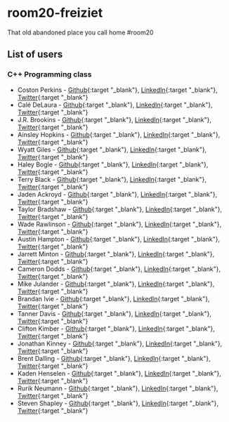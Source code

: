 # room20-freiziet
That old abandoned place you call home #room20

## List of users
### C++ Programming class
* Coston Perkins - [Github](https://github.com/coston/){:target "_blank"}, [LinkedIn](https://www.linkedin.com/in/costonperkins){:target "_blank"}, [Twitter](https://twitter.com/costonperkins){:target "_blank"}
* Calé DeLaura - [Github](https://github.com/caledelaura){:target "_blank"}, [LinkedIn](https://www.linkedin.com/in/caledelaura){:target "_blank"}, [Twitter](https://twitter.com/calendelaura){:target "_blank"}
* J.R. Brookins - [Github](https://github.com/BrookinsJ){:target "_blank"}, [LinkedIn](https://www.linkedin.com/in/brookinsjr){:target "_blank"}, [Twitter](https://twitter.com/brookinsjg){:target "_blank"}
* Ainsley Hopkins - [Github](https://github.com/ainsleyhopkins){:target "_blank"}, [LinkedIn](https://www.linkedin.com/in/ainsleyhopkins){:target "_blank"}, [Twitter](https://twitter.com/HopkinsAinsley1){:target "_blank"}
* Wyatt Giles - [Github](https://github.com/WyattGiles){:target "_blank"}, [LinkedIn](https://www.linkedin.com/in/wyattgiles){:target "_blank"}, [Twitter](https://twitter.com/Wyatt_Giles){:target "_blank"}
* Haley Bogle - [Github](https://github.com/HaleyBogle){:target "_blank"}, [LinkedIn](https://www.linkedin.com/in/haleybogle){:target "_blank"}, [Twitter](https://twitter.com/haley_bogle){:target "_blank"}
* Terry Black - [Github](https://github.com/Blacksnblack){:target "_blank"}, [LinkedIn](https://www.linkedin.com/in/black1){:target "_blank"}, [Twitter](https://twitter.com/TerryBl57840381){:target "_blank"}
* Jaden Ackroyd - [Github](https://github.com/justacka/){:target "_blank"}, [LinkedIn](linkedin.com/in/jadenackroyd){:target "_blank"}, [Twitter](https://twitter.com/just_acka){:target "_blank"}
* Taylor Bradshaw - [Github](https://github.com/taylorbrad){:target "_blank"}, [LinkedIn](https://www.linkedin.com/in/markbradshaw1){:target "_blank"}, [Twitter](https://twitter.com/M_Taylor_Brad){:target "_blank"}
* Wade Rawlinson - [Github](https://github.com/Parzival0423){:target "_blank"}, [LinkedIn](https://www.linkedin.com/in/Parzival0423){:target "_blank"}, [Twitter](https://twitter.com/Parzival0423){:target "_blank"}
* Austin Hampton - [Github](https://github.com/Austin914){:target "_blank"}, [LinkedIn](https://www.linkedin.com/in/Austin914){:target "_blank"}, [Twitter](https://twitter.com/AustinH914){:target "_blank"}
* Jarrett Minton - [Github](https://github.com/MintonJ){:target "_blank"}, [LinkedIn](https://www.linkedin.com/in/JarrettMinton){:target "_blank"}, [Twitter](https://twitter.com/Jarrett__M){:target "_blank"}
* Cameron Dodds - [Github](https://github.com/camerondodds00){:target "_blank"}, [LinkedIn](https://www.linkedin.com/in/camerondodds00){:target "_blank"}, [Twitter](https://twitter.com/camerondodds00){:target "_blank"}
* Mike Julander - [Github](https://github.com/NaH012){:target "_blank"}, [LinkedIn](https://www.linkedin.com/in/MichaelJulander){:target "_blank"}, [Twitter](https://twitter.com/Sodium_Hydrogen){:target "_blank"}
* Brandan Ivie - [Github](https://github.com/Parzival07){:target "_blank"}, [LinkedIn](https://www.linkedin.com/pub/brandan-ivie/104/3b9/4b7){:target "_blank"}, [Twitter](https://twitter.com/brandan_ivie){:target "_blank"}
* Tanner Davis - [Github](https://github.com/TannerBD){:target "_blank"}, [LinkedIn](https://www.linkedin.com/in/TannerBD){:target "_blank"}, [Twitter](https://twitter.com/Tanner_BD){:target "_blank"}
* Clifton Kimber - [Github](https://github.com/C-Kimber){:target "_blank"}, [LinkedIn](https://www.linkedin.com/in/ctkimber){:target "_blank"}, [Twitter](https://twitter.com/C_Kimber_){:target "_blank"}
* Jonathan Kinney - [Github](https://github.com/JKatc){:target "_blank"}, [LinkedIn](https://www.linkedin.com/in/jkatc){:target "_blank"}, [Twitter](https://twitter.com/JK_atc){:target "_blank"}
* Brent Dalling - [Github](https://github.com/BrentDalling){:target "_blank"}, [LinkedIn](https://www.linkedin.com/in/brentdalling){:target "_blank"}, [Twitter](https://twitter.com/BrentDalling1){:target "_blank"}
* Kaden Henselen - [Github](https://github.com/thestreetkid){:target "_blank"}, [LinkedIn](https://www.linkedin.com/in/kadenhenselen){:target "_blank"}, [Twitter](https://twitter.com/TheStreetKidXD){:target "_blank"}
* Rurik Neumann - [Github](https://github.com/Rurikneu){:target "_blank"}, [LinkedIn](https://www.linkedin.com/in/rurikneu){:target "_blank"}, [Twitter](https://twitter.com/Rurikneu){:target "_blank"}
* Steven Shapley - [Github](https://github.com/stevenshapley){:target "_blank"}, [LinkedIn](https://www.linkedin.com/in/stevenshapley){:target "_blank"}, [Twitter](https://twitter.com/Steven_Shapley){:target "_blank"}
